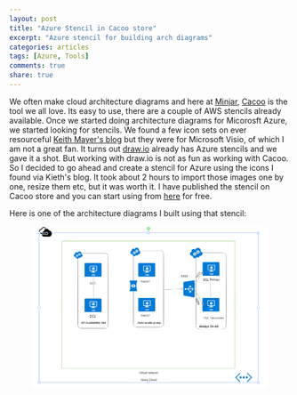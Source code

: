 ```yaml
---
layout: post
title: "Azure Stencil in Cacoo store"
excerpt: "Azure stencil for building arch diagrams"
categories: articles
tags: [Azure, Tools]
comments: true
share: true
---
```


We often make cloud architecture diagrams and here at [Minjar](http://www.minjar.com/), [Cacoo](https://cacoo.com) is the tool we all love. Its easy to use, there are a couple of AWS stencils already available. Once we started doing architecture diagrams for Micorosft Azure, we started looking for stencils. We found a few icon sets on ever resourceful [Keith Mayer's blog](http://blogs.technet.com/b/keithmayer/archive/2014/10/06/tools-for-building-professional-cloud-architecture-diagrams.aspx) but they were for Microsoft Visio, of which I am not a great fan. It turns out [draw.io](draw.io) already has Azure stencils and we gave it a shot. But working with draw.io is not as fun as working with Cacoo. So I decided to go ahead and create a stencil for Azure using the icons I found via Kieth's blog. It took about 2 hours to import those images one by one, resize them etc, but it was worth it. I have published the stencil on Cacoo store and you can start using from [here](https://cacoo.com/store/items/10512) for free.

Here is one of the architecture diagrams I built using that stencil:

<figure>
	<img src="/images/azurecacoo.png" alt="image">
</figure>  